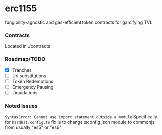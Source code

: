 # erc1155

fungibility-agnostic and gas-efficient token contracts for gamifying TVL

### Contracts

Located in ./contracts

### Roadmap/TODO

- [x] Tranches
- [ ] Uri substitutions
- [ ] Token Redemptions
- [ ] Emergency Pausing
- [ ] Liquidations

### Noted Issues

`SyntaxError: Cannot use import statement outside a module`
Specifically for `hardhat.config.ts`
fix is to change tsconfig.json module to commonjs from usually "es5" or "es6"
